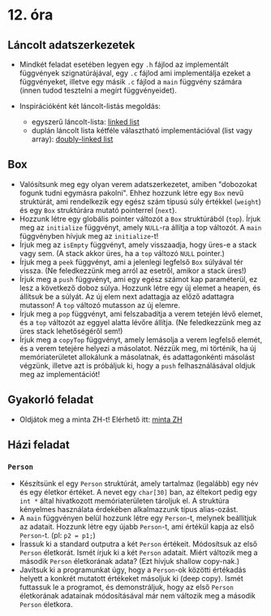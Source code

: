 # 12. óra

## Láncolt adatszerkezetek

* Mindkét feladat esetében legyen egy `.h` fájlod az implementált függvények szignatúrájával, egy `.c` fájlod ami implementálja ezeket a függvényeket, illetve egy másik `.c` fájlod a `main` függvény számára (innen tudod tesztelni a megírt függvényeidet).

* Inspirációként két láncolt-listás megoldás:
  * egyszerű láncolt-lista: [linked list](linked_list)
  * duplán láncolt lista kétféle választható implementációval (list vagy array): [doubly-linked list](doubly_linked_list)

## Box

* Valósítsunk meg egy olyan verem adatszerkezetet, amiben "dobozokat fogunk tudni egymásra pakolni". Ehhez hozzunk létre egy `Box` nevű struktúrát, ami rendelkezik egy egész szám típusú súly értékkel (`weight`) és egy `Box` struktúrára mutató pointerrel (`next`).
* Hozzunk létre egy globális pointer változót a `Box` struktúrából (`top`). Írjuk meg az `initialize` függvényt, amely `NULL`-ra állítja a top változót. A `main` függvényben hívjuk meg az `initialize`-t!
* Írjuk meg az `isEmpty` függvényt, amely visszaadja, hogy üres-e a stack vagy sem. (A stack akkor üres, ha a `top` változó `NULL` pointer.)
* Írjuk meg a `peek` függvényt, ami a jelenlegi legfelső `Box` súlyával tér vissza. (Ne feledkezzünk meg arról az esetről, amikor a stack üres!)
* Írjuk meg a `push` függvényt, ami egy egész számot kap paraméterül, ez lesz a következő doboz súlya. Hozzunk létre egy új elemet a heapen, és állítsuk be a súlyát. Az új elem next adattagja az előző adattagra mutasson! A `top` változó mutasson az új elemre.
* Írjuk meg a `pop` függvényt, ami felszabadítja a verem tetején lévő elemet, és a `top` változót az eggyel alatta lévőre állítja. (Ne feledkezzünk meg az üres stack lehetőségéről sem!)
* Írjuk meg a `copyTop` függvényt, amely lemásolja a verem legfelső elemét, és a verem tetejére helyezi a másolatot. Nézzük meg, mi történik, ha új memóriaterületet allokálunk a másolatnak, és adattagonkénti másolást végzünk, illetve azt is próbáljuk ki, hogy a `push` felhasználásával oldjuk meg az implementációt!

## Gyakorló feladat

* Oldjátok meg a minta ZH-t! Elérhető itt: [minta ZH](../mintazh)

## Házi feladat
### `Person`

* Készítsünk el egy `Person` struktúrát, amely tartalmaz (legalább) egy név és egy életkor értéket. A nevet egy `char[30]` ban, az éltekort pedig egy `int *` által hivatkozott memóriaterületen tároljuk el. A struktúra kényelmes használata érdekében alkalmazzunk típus alias-ozást.
* A `main` függvényen belül hozzunk létre egy `Person`-t, melynek beállítjuk az adatait. Hozzunk létre egy újabb `Person`-t, ami értékül kapja az első `Person`-t. (pl: `p2 = p1;`)
* Írassuk ki a standard outputra a két `Person` értékeit. Módosítsuk az első `Person` életkorát. Ismét írjuk ki a két `Person` adatait. Miért változik meg a második `Person` életkorának adata? (Ezt hívjuk shallow copy-nak.)
* Javítsuk ki a programunkat úgy, hogy a `Person`-ok közötti értékadás helyett a konkrét mutatott értékeket másoljuk ki (deep copy). Ismét futtassuk le a programot, és demonstráljuk, hogy az első `Person` életkorának adatainak módosításával már nem változik meg a második `Person` életkora.
